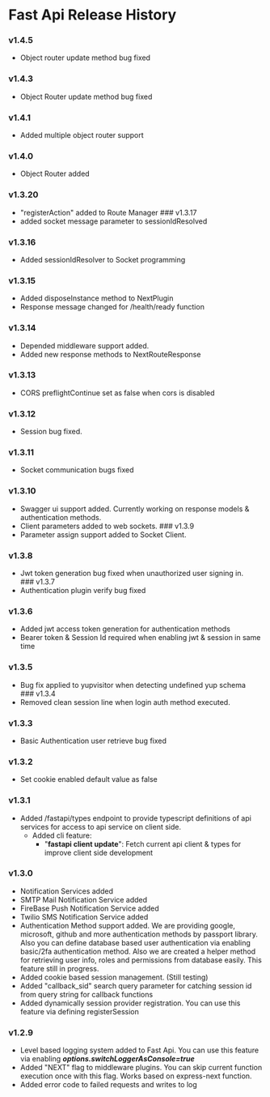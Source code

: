 # Fast Api Release History
### v1.4.5
- Object router update method bug fixed
### v1.4.3
- Object Router update method bug fixed
### v1.4.1
- Added multiple object router support
### v1.4.0
- Object Router added
### v1.3.20
- "registerAction" added to Route Manager
### v1.3.17
- added socket message parameter to sessionIdResolved
### v1.3.16
- Added sessionIdResolver to Socket programming
### v1.3.15
- Added disposeInstance method to NextPlugin
- Response message changed for /health/ready function 
### v1.3.14
- Depended middleware support added.
- Added new response methods to NextRouteResponse
### v1.3.13
- CORS preflightContinue set as false when cors is disabled
### v1.3.12
- Session bug fixed.
### v1.3.11
- Socket communication bugs fixed
### v1.3.10
- Swagger ui support added. Currently working on response models & authentication methods.
- Client parameters added to web sockets.
### v1.3.9
- Parameter assign support added to Socket Client.
### v1.3.8
- Jwt token generation bug fixed when unauthorized user signing in.
### v1.3.7
- Authentication plugin verify bug fixed
### v1.3.6
- Added jwt access token generation for authentication methods
- Bearer token & Session Id required when enabling jwt & session in same time
### v1.3.5
- Bug fix applied to yupvisitor when detecting undefined yup schema
### v1.3.4
- Removed clean session line when login auth method executed.
### v1.3.3
- Basic Authentication user retrieve bug fixed
### v1.3.2
- Set cookie enabled default value as false
### v1.3.1
- Added /fastapi/types endpoint to provide typescript definitions of api services for access to api service on client side.
    - Added cli feature:
        - "**fastapi client update**": Fetch current api client & types for improve client side development
### v1.3.0
- Notification Services added
- SMTP Mail Notification Service added
- FireBase Push Notification Service added
- Twilio SMS Notification Service added
- Authentication Method support added. We are providing google, microsoft, github and more authentication methods by passport library. Also you can define database based user authentication via enabling basic/2fa authentication method. Also we are created a helper method for retrieving user info, roles and permissions from database easily. This feature still in progress.
- Added cookie based session management. (Still testing)
- Added "callback_sid" search query parameter for catching session id from query string for callback functions
- Added dynamically session provider registration. You can use this feature via defining registerSession
### v1.2.9
- Level based logging system added to Fast Api. You can use this feature via enabling ***options.switchLoggerAsConsole=true***
- Added "NEXT" flag to middleware plugins. You can skip current function execution once with this flag. Works based on express-next function.
- Added error code to failed requests and writes to log